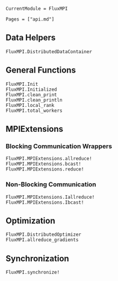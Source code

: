 ```@meta
CurrentModule = FluxMPI
```

```@index
Pages = ["api.md"]
```

## Data Helpers

```@docs
FluxMPI.DistributedDataContainer
```

## General Functions

```@docs
FluxMPI.Init
FluxMPI.Initialized
FluxMPI.clean_print
FluxMPI.clean_println
FluxMPI.local_rank
FluxMPI.total_workers
```

## MPIExtensions

### Blocking Communication Wrappers

```@docs
FluxMPI.MPIExtensions.allreduce!
FluxMPI.MPIExtensions.bcast!
FluxMPI.MPIExtensions.reduce!
```

### Non-Blocking Communication

```@docs
FluxMPI.MPIExtensions.Iallreduce!
FluxMPI.MPIExtensions.Ibcast!
```

## Optimization

```@docs
FluxMPI.DistributedOptimizer
FluxMPI.allreduce_gradients
```

## Synchronization

```@docs
FluxMPI.synchronize!
```
